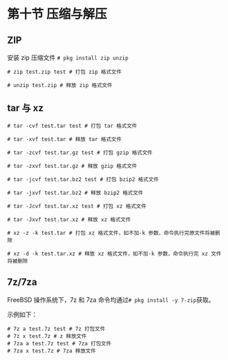 # 第十节 压缩与解压

## ZIP

安装 zip 压缩文件 `# pkg install zip unzip`

```
# zip test.zip test # 打包 zip 格式文件 

# unzip test.zip # 释放 zip 格式文件 
```

## tar 与 xz

```
# tar -cvf test.tar test # 打包 tar 格式文件 

# tar -xvf test.tar # 释放 tar 格式文件 

# tar -zcvf test.tar.gz test # 打包 gzip 格式文件 

# tar -zxvf test.tar.gz # 释放 gzip 格式文件 

# tar -jcvf test.tar.bz2 test # 打包 bzip2 格式文件 

# tar -jxvf test.tar.bz2 # 释放 bzip2 格式文件 

# tar -Jcvf test.tar.xz test # 打包 xz 格式文件 

# tar -Jxvf test.tar.xz # 释放 xz 格式文件 

# xz -z -k test.tar # 打包 xz 格式文件，如不加-k 参数，命令执行完原文件将被删除 

# xz -d -k test.tar.xz # 释放 xz 格式文件，如不加-k 参数，命令执行完 xz 文件将被删除
```

## 7z/7za

FreeBSD 操作系统下，7z 和 7za 命令均通过`# pkg install -y 7-zip`获取。

示例如下：

```
# 7z a test.7z test # 7z 打包文件 
# 7z x test.7z # z 释放文件
# 7za a test.7z test # 7za 打包文件 
# 7za x test.7z # 7za 释放文件
```
